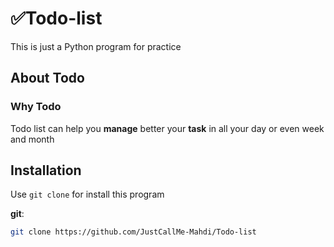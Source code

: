 # ✅Todo-list
This is just a Python program for practice

## About Todo

### Why Todo
Todo list can help you <b>manage</b> better your <b>task</b> in all your day or even week and month



## Installation
Use `git clone` for install this program

**git**:
```bash
git clone https://github.com/JustCallMe-Mahdi/Todo-list
```
